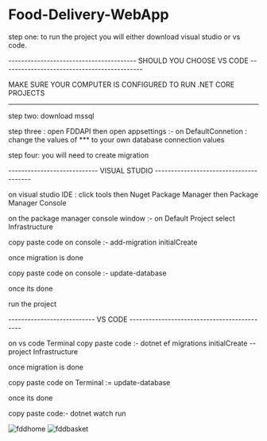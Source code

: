 # Food-Delivery-WebApp
 step one: to run the project you will either download visual studio or vs code.
 
  ---------------------------------------- SHOULD YOU CHOOSE VS CODE --------------------------------------------
   
   MAKE SURE YOUR COMPUTER IS CONFIGURED TO RUN .NET CORE PROJECTS   
   
  ---------------- ----------------------------------------------------------------
 
 step two: download mssql 
 
 step three : open FDDAPI then open appsettings :- on DefaultConnetion :  change the values of *** to your own database connection values
 
 step four: you will need to create migration 
 
 ---------------------------- VISUAL STUDIO ---------------------------------------
 
 on visual studio IDE : click tools then Nuget Package Manager then Package Manager Console 

 on the package manager console window  :- on Default Project select Infrastructure
 
 copy paste code on console :- add-migration initialCreate
 
 once migration is done 
 
 copy paste code on console :- update-database 
 
 once its done 
 
 run the project 
 
 --------------------------- VS CODE --------------------------------------------
 
 on vs code Terminal copy paste code :- dotnet ef migrations initialCreate --project Infrastructure 
 
 once migration is done 
 
 copy paste code on Terminal := update-database 
 
 once its done 
 
 copy paste code:- dotnet watch run 
 
![fddhome](https://user-images.githubusercontent.com/39485154/155523850-81435383-aeef-4b95-a42f-13245619670f.PNG)
![fddbasket](https://user-images.githubusercontent.com/39485154/155523873-7e276055-fd38-4915-a55a-7f90fb8ed3a1.PNG)
